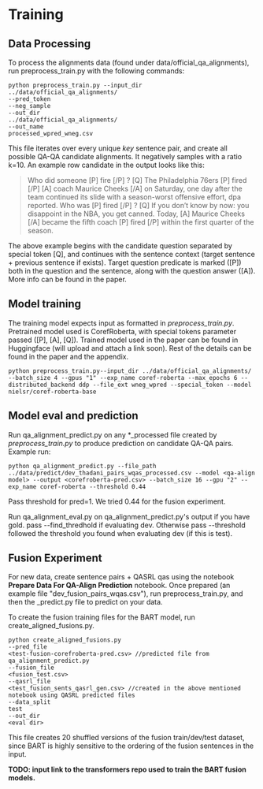 # Training

## Data Processing 
To process the alignments data (found under data/official_qa_alignments), run preprocess_train.py with the following commands:

```
python preprocess_train.py --input_dir
../data/official_qa_alignments/
--pred_token
--neg_sample
--out_dir
../data/official_qa_alignments/
--out_name
processed_wpred_wneg.csv
```

This file iterates over every unique *key* sentence pair, and create all possible QA-QA candidate alignments.
It negatively samples with a ratio k=10. 
An example row candidate in the output looks like this:
> Who did someone [P] fire [/P] ? [Q] The Philadelphia 76ers [P] fired [/P] [A] coach Maurice Cheeks [/A] on Saturday, one day after the team continued its slide with a season-worst offensive effort, dpa reported.
> Who was [P] fired [/P] ? [Q] If you don’t know by now: you disappoint in the NBA, you get canned. Today,
[A] Maurice Cheeks [/A] became the fifth coach [P] fired [/P] within the first quarter of the season.

The above example begins with the candidate question separated by special token [Q], and continues with the sentence context (target sentence + previous sentence if exists). Target question predicate is marked ([P]) both in the question and the sentence, along with the question answer ([A]).
More info can be found in the paper.

## Model training

The training model expects input as formatted in *preprocess_train.py*. Pretrained model used is CorefRoberta, with special tokens parameter passed ([P], [A], [Q]).
Trained model used in the paper can be found in Huggingface (will upload and attach a link soon).
Rest of the details can be found in the paper and the appendix.

```
python preprocess_train.py--input_dir ../data/official_qa_alignments/ --batch_size 4 --gpus "1" --exp_name coref-roberta --max_epochs 6 --distributed_backend ddp --file_ext wneg_wpred --special_token --model nielsr/coref-roberta-base
```


## Model eval and prediction


Run qa_alignment_predict.py on any *_processed file created by *preprocess_train.py* to produce prediction on candidate QA-QA pairs.
Example run:
```
python qa_alignment_predict.py --file_path ../data/predict/dev_thadani_pairs_wqas_processed.csv --model <qa-align model> --output <corefroberta-pred.csv> --batch_size 16 --gpu "2" --exp_name coref-roberta --threshold 0.44
```
Pass threshold for pred=1. We tried 0.44 for the fusion experiment.

Run qa_alignment_eval.py on qa_alignment_predict.py's output if you have gold. pass --find_thredhold if evaluating dev. Otherwise pass --threshold followed the threshold you found when evaluating dev (if this is test).


## Fusion Experiment

For new data, create sentence pairs + QASRL qas using the notebook **Prepare Data For QA-Align Prediction** notebook. Once prepared (an example file "dev_fusion_pairs_wqas.csv"), run preprocess_train.py, and then the _predict.py file to predict on your data.

To create the fusion training files for the BART model, run create_aligned_fusions.py.

```
python create_aligned_fusions.py
--pred_file
<test-fusion-corefroberta-pred.csv> //predicted file from qa_alignment_predict.py
--fusion_file
<fusion_test.csv>
--qasrl_file
<test_fusion_sents_qasrl_gen.csv> //created in the above mentioned notebook using QASRL predicted files
--data_split
test
--out_dir
<eval dir>
```
This file creates 20 shuffled versions of the fusion train/dev/test dataset, since BART is highly sensitive to the ordering of the fusion sentences in the input.

**TODO: input link to the transformers repo used to train the BART fusion models.**